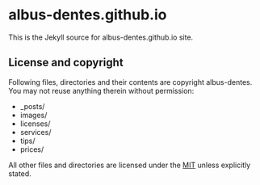 # albus-dentes.github.io
This is the Jekyll source for albus-dentes.github.io site.

## License and copyright

Following files, directories and their contents are copyright albus-dentes. You may not reuse anything therein without permission:

* _posts/
* images/
* licenses/
* services/
* tips/
* prices/

All other files and directories are licensed under the [MIT](http://www.opensource.org/licenses/mit-license.php) unless explicitly stated. 
